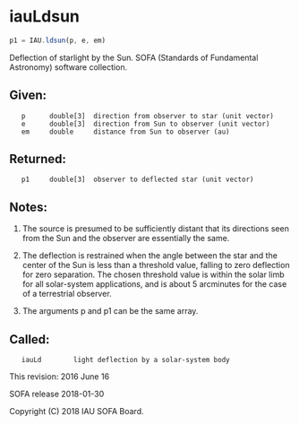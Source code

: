 # iauLdsun

```js
p1 = IAU.ldsun(p, e, em)
```

Deflection of starlight by the Sun.
SOFA (Standards of Fundamental Astronomy) software collection.


## Given:
```
   p      double[3]  direction from observer to star (unit vector)
   e      double[3]  direction from Sun to observer (unit vector)
   em     double     distance from Sun to observer (au)
```

## Returned:
```
   p1     double[3]  observer to deflected star (unit vector)
```

## Notes:

1) The source is presumed to be sufficiently distant that its
   directions seen from the Sun and the observer are essentially
   the same.

2) The deflection is restrained when the angle between the star and
   the center of the Sun is less than a threshold value, falling to
   zero deflection for zero separation.  The chosen threshold value
   is within the solar limb for all solar-system applications, and
   is about 5 arcminutes for the case of a terrestrial observer.

3) The arguments p and p1 can be the same array.

## Called:
```
   iauLd        light deflection by a solar-system body
```

This revision:   2016 June 16

SOFA release 2018-01-30

Copyright (C) 2018 IAU SOFA Board.